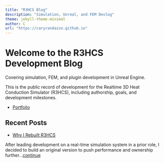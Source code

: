 ```yaml
---
title: "R3HCS Blog"
description: "Simulation, Unreal, and FEM Devlog"
theme: jekyll-theme-minimal
author: C
url: "https://caryrandazzo.github.io"
---
```


# Welcome to the R3HCS Development Blog
 Covering simulation, FEM, and plugin development in Unreal Engine.

This is the public record of development for the Realtime 3D Heat Conduction Simulator (R3HCS), including authorship, goals, and development milestones.

- [Portfolio](https://caryrandazzo.github.io/portfolio/)

## Recent Posts

- [Why I Rebuilt R3HCS](/2025/08/02/why-i-rebuilt-r3hcs.html)

After leading development on a real-time simulation system in a prior role, I decided to build an original version to push performance and ownership further...[continue](/2025/08/02/why-i-rebuilt-r3hcs.html)